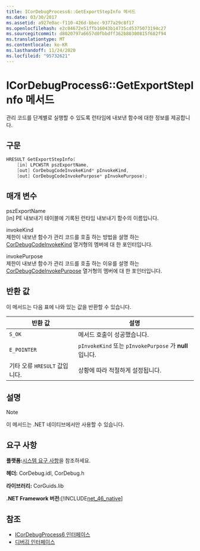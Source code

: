 ```yaml
---
title: ICorDebugProcess6::GetExportStepInfo 메서드
ms.date: 03/30/2017
ms.assetid: a927e0ac-f110-426d-bbec-9377a29c8f17
ms.openlocfilehash: e2c04672e51ffb16043b14735cd5375073194c27
ms.sourcegitcommit: d8020797a6657d0fbbdff362b80300815f682f94
ms.translationtype: MT
ms.contentlocale: ko-KR
ms.lasthandoff: 11/24/2020
ms.locfileid: "95732621"
---
```

# <a name="icordebugprocess6getexportstepinfo-method"></a>ICorDebugProcess6::GetExportStepInfo 메서드

관리 코드를 단계별로 실행할 수 있도록 런타임에 내보낸 함수에 대한 정보를 제공합니다.  
  
## <a name="syntax"></a>구문  
  
```cpp  
HRESULT GetExportStepInfo(  
    [in] LPCWSTR pszExportName,
    [out] CorDebugCodeInvokeKind* pInvokeKind,
    [out] CorDebugCodeInvokePurpose* pInvokePurpose);  
```  
  
## <a name="parameters"></a>매개 변수  

 pszExportName  
 [in] PE 내보내기 테이블에 기록된 런타임 내보내기 함수의 이름입니다.  
  
 invokeKind  
 제한이 내보낸 함수가 관리 코드를 호출 하는 방법을 설명 하는 [CorDebugCodeInvokeKind](cordebugcodeinvokekind-enumeration.md) 열거형의 멤버에 대 한 포인터입니다.  
  
 invokePurpose  
 제한이 내보낸 함수가 관리 코드를 호출 하는 이유를 설명 하는 [CorDebugCodeInvokePurpose](cordebugcodeinvokepurpose-enumeration.md) 열거형의 멤버에 대 한 포인터입니다.  
  
## <a name="return-value"></a>반환 값  

 이 메서드는 다음 표에 나와 있는 값을 반환할 수 있습니다.  
  
|반환 값|설명|  
|------------------|-----------------|  
|`S_OK`|메서드 호출이 성공했습니다.|  
|`E_POINTER`|`pInvokeKind` 또는 `pInvokePurpose` 가 **null** 입니다.|  
|기타 오류 `HRESULT` 값입니다.|상황에 따라 적절하게 설정됩니다.|  
  
## <a name="remarks"></a>설명  
  
> [!NOTE]
> 이 메서드는 .NET 네이티브에서만 사용할 수 있습니다.  
  
## <a name="requirements"></a>요구 사항  

 **플랫폼:**[시스템 요구 사항](../../get-started/system-requirements.md)을 참조하세요.  
  
 **헤더:** CorDebug.idl, CorDebug.h  
  
 **라이브러리:** CorGuids.lib  
  
 **.NET Framework 버전:**[!INCLUDE[net_46_native](../../../../includes/net-46-native-md.md)]  
  
## <a name="see-also"></a>참조

- [ICorDebugProcess6 인터페이스](icordebugprocess6-interface.md)
- [디버깅 인터페이스](debugging-interfaces.md)
